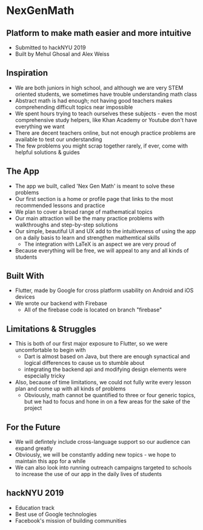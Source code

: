 #  **NexGenMath**

## Platform to make math easier and more intuitive

* Submitted to hackNYU 2019
* Built by Mehul Ghosal and Alex Weiss 

## Inspiration
* We are both juniors in high school, and although we are very STEM oriented students, we sometimes have trouble understanding math class
* Abstract math is had enough; not having good teachers makes comprehending difficult topics near impossible
* We spent hours trying to teach ourselves these subjects - even the most comprehensive study helpers, like Khan Academy or Youtube don't have everything we want
* There are decent teachers online, but not enough practice problems are available to test our understanding
* The few problems you might scrap together rarely, if ever, come with helpful solutions & guides

## The App
* The app we built, called 'Nex Gen Math' is meant to solve these problems
* Our first section is a home or profile page that links to the most recommended lessons and practice
* We plan to cover a broad range of mathematical topics
* Our main attraction will be the many practice problems with walkthroughs and step-by-step solutions
* Our simple, beautiful UI and UX add to the intuitiveness of using the app on a daily basis to learn and strengthen mathemtical skills 
	* The integration with LaTeX is an aspect we are very proud of
* Because everything will be free, we will appeal to any and all kinds of students

##  Built With
* Flutter, made by Google for cross platform usability on Android and iOS devices
* We wrote our backend with Firebase
	* All of the firebase code is located on branch "firebase"

## Limitations & Struggles
* This is both of our first major exposure to Flutter, so we were uncomfortable to begin with
	* Dart is almost based on Java, but there are enough synactical and logical differences to cause us to stumble about
	* integrating the backend api and modifying design elements were especially tricky
* Also, because of time limitations, we could not fully write every lesson plan and come up with all kinds of problems
	* Obviously, math cannot be quantified to three or four generic topics, but we had to focus and hone in on a few areas for the sake of the project


## For the Future
* We will defintely include cross-language support so our audience can expand greatly
* Obviously, we will be constantly adding new topics - we hope to maintain this app for a while
* We can also look into running outreach campaigns targeted to schools to increase the use of our app in the daily lives of students

## hackNYU 2019
* Education track
* Best use of Google technologies
* Facebook's mission of building communities

